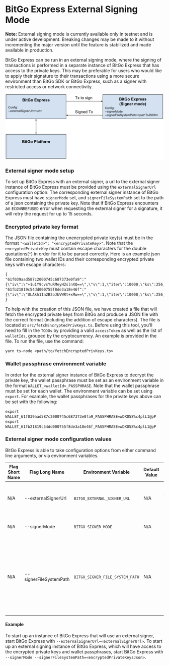 # BitGo Express External Signing Mode

**Note:** External signing mode is currently available only in testnet and is under active development. Breaking changes may be made to it without incrementing the major version until the feature is stabilized and made available in production.

BitGo Express can be run in an external signing mode, where the signing of transactions is performed in a separate instance of BitGo Express that has access to the private keys. 
This may be preferable for users who would like to apply their signature to their transactions using a more secure environment than BitGo SDK or BitGo Express, such as a signer with restricted access or network connectivity.

![BitGo Express Signer Diagram](express_signer.png)

### External signer mode setup
To set up BitGo Express with an external signer, a url to the external signer instance of BitGo Express must be provided using the `externalSignerUrl` configuration option.
The corresponding external signer instance of BitGo Express must have `signerMode` set, and `signerFileSystemPath` set to the path of a json containing the private key.
Note that if BitGo Express encounters an `ECONNREFUSED` error when requesting the external signer for a signature, it will retry the request for up to 15 seconds.

### Encrypted private key format
The JSON file containing the unencrypted private key(s) must be in the format `"<walletId>": "<encryptedPrivateKey>"`. Note that the `encryptedPrivateKey` must contain escape characters for the double quotations(`"`) in order for it to be parsed correctly.
Here is an example json file containing two wallet IDs and their corresponding encrypted private keys with escape characters:

  ```
{
"61f039aad587c2000745c687373e0fa9":"{\"iv\":\"+1u1Y9cvsYuRMeyH2slnXQ==\",\"v\":1,\"iter\":10000,\"ks\":256,\"ts\":64,\"mode\":\"ccm\",\"adata\":\"\",\"cipher\":\"aes\",\"salt\":\"54kOXTqJ9mc=\",\"ct\":\"JF5wQ82wa1dYyFxFlbHCvK4a+A6MTHdhOqc5uXsz2icWhkY2Lin/3Ab8ZwvwDaR1JYKmC/g1gXIGwVZEOl1M/bRHY420h7sDtmTS6Ebse5NWbF0ItfUJlk6HVATGa+C6mkbaVxJ4kQW/ehnT3riqzU069ATPz8E=\"}",
"61fb21819c54dd000755f8de3a18e46f":"{\"iv\":\"ULAkh1Ia2B2oJbVWRt+xMw==\",\"v\":1,\"iter\":10000,\"ks\":256,\"ts\":64,\"mode\":\"ccm\",\"adata\":\"\",\"cipher\":\"aes\",\"salt\":\"SVkVei5M1qU=\",\"ct\":\"NxfG1HQWGcrwCHkQh8DKeMaZrRic+SSBQHtuOSsSJzW5MDOpwqDta8PDdh52lp9eqtaY+CGN6rPhaGbeZDrEyV2PoBGeb48GicMTVAehkyoF9mr8edtsWDCxcmmde+1zv3czy2n/bgXYNGvX39D30GDRpfovSYc=\"}"
}
```

To help with the creation of this JSON file, we have created a file that will fetch the encrypted private keys from BitGo and produce a JSON file with the correct format (including the addition of escape characters). 
The file is located at `src/fetchEncryptedPrivKeys.ts`.  Before using this tool, you'll need to fill in the `TODOs` by providing a valid `accessToken` as well as the list of `walletIds`, grouped by the cryptocurrency.
An example is provided in the file. To run the file, use the command: 
```
yarn ts-node <path/to/fetchEncryptedPrivKeys.ts>
```

### Wallet passphrase environment variable
In order for the external signer instance of BitGo Express to decrypt the private key, the wallet passphrase must be set as an environment variable in the format `WALLET_<walletId>_PASSPHRASE`. Note that the wallet passphrase must be set for each wallet.
The environment variable can be set using `export`. For example, the wallet passphrases for the private keys above can be set with the following:

```
export WALLET_61f039aad587c2000745c687373e0fa9_PASSPHRASE=wDX058%c4plL1@pP
export WALLET_61fb21819c54dd000755f8de3a18e46f_PASSPHRASE=wDX058%c4plL1@pP
```

### External signer mode configuration values
BitGo Express is able to take configuration options from either command line arguments, or via environment variables.

| Flag Short Name | Flag Long Name         | Environment Variable                     | Default Value | Description                                                                                                             |
| --------------- | ---------------------- | ---------------------------------------- | ------------- | ----------------------------------------------------------------------------------------------------------------------- |
| N/A             | --externalSignerUrl    | `BITGO_EXTERNAL_SIGNER_URL`              | N/A           | URL specifying the external API to call for remote signing. |
| N/A             | --signerMode           | `BITGO_SIGNER_MODE `                     | N/A           | If set, run Express as a remote signer. |
| N/A             | --signerFileSystemPath | `BITGO_SIGNER_FILE_SYSTEM_PATH `         | N/A           | Local path specifying where an Express signer machine keeps the encrypted user private keys. Required when signerMode is set. |

#### Example 
To start up an instance of BitGo Express that will use an external signer, start BitGo Express with `--externalSignerUrl=<externalSignerUrl>`.
To start up an external signing instance of BitGo Express, which will have access to the encrypted private keys and wallet passphrases, start BitGo Express with `--signerMode --signerFileSystemPath=<encryptedPrivateKeysJson>`.
